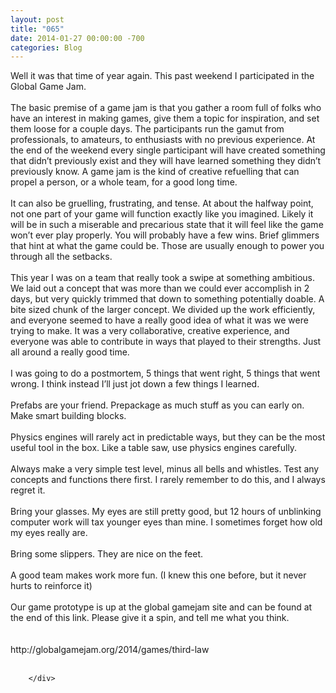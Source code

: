 ```yaml
---
layout: post
title: "065"
date: 2014-01-27 00:00:00 -700
categories: Blog
---
```


<div class="blog-content">
				<div class="paragraph" style="text-align:left;">Well it was that time of year again. This past weekend I participated in the Global Game Jam.<br style=""><br style="">The basic premise of a game jam is that you gather a room full of folks who have an interest in making games, give them a topic for inspiration, and set them loose for a couple days. The participants run the gamut from professionals, to amateurs, to enthusiasts with no previous experience. At the end of the weekend every single participant will have created something that didn&rsquo;t previously exist and they will have learned something they didn&rsquo;t previously know. A game jam is the kind of creative refuelling that can propel a person, or a whole team, for a good long time.<br style=""><br style="">It can also be gruelling, frustrating, and tense. At about the halfway point, not one part of your game will function exactly like you imagined. Likely it will be in such a miserable and precarious state that it will feel like the game won&rsquo;t ever play properly. You will probably have a few wins. Brief glimmers that hint at what the game could be. Those are usually enough to power you through all the setbacks. <br style=""><br style="">This year I was on a team that really took a swipe at something ambitious. We laid out a concept that was more than we could ever accomplish in 2 days, but very quickly trimmed that down to something potentially doable. A bite sized chunk of the larger concept. We divided up the work efficiently, and everyone seemed to have a really good idea of what it was we were trying to make. It was a very collaborative, creative experience, and everyone was able to contribute in ways that played to their strengths. Just all around a really good time.<br style=""><span style=""></span><br style=""><span style=""></span>I was going to do a postmortem, 5 things that went right, 5 things that went wrong. I think instead I&rsquo;ll just jot down a few things I learned.<br style=""><br style="">Prefabs are your friend. Prepackage as much stuff as you can early on. Make smart building blocks. <br style=""><span style=""></span><br style="">Physics engines will rarely act in predictable ways, but they can be the most useful tool in the box. Like a table saw, use physics engines carefully.<br style=""><br style="">Always make a very simple test level, minus all bells and whistles. Test any concepts and functions there first. I rarely remember to do this, and I always regret it.<br style=""><br style="">Bring your glasses. My eyes are still pretty good, but 12 hours of unblinking computer work will tax younger eyes than mine. I sometimes forget how old my eyes really are.<br style=""><br style="">Bring some slippers. They are nice on the feet.<br style=""><br style="">A good team makes work more fun. (I knew this one before, but it never hurts to reinforce it)<br style=""><br style="">Our game prototype is up at the global gamejam site and can be found at the end of this link. Please give it a spin, and tell me what you think. <br style=""><span style=""></span><br style=""><span style=""></span><br style="">http://globalgamejam.org/2014/games/third-law<br style=""><br style=""></div>

		</div>
        